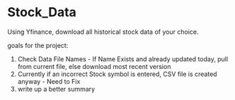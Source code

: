 # Stock_Data
Using Yfinance, download all historical stock data of your choice.

goals for the project: 
1. Check Data File Names - If Name Exists and already updated today, pull from current file, else download most recent version
2. Currently if an incorrect Stock symbol is entered, CSV file is created anyway - Need to Fix
3. write up a better summary
